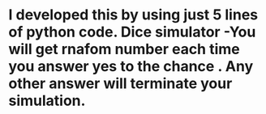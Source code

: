 # I developed this by using just 5 lines of python code. Dice simulator -You will get rnafom number each time you answer yes to the chance . Any other answer will terminate your simulation.
